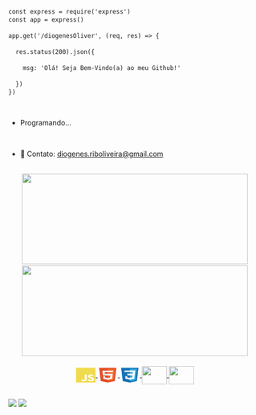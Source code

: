 ``` 
const express = require('express')
const app = express()
  
app.get('/diogenesOliver', (req, res) => {

  res.status(200).json({

    msg: 'Olá! Seja Bem-Vindo(a) ao meu Github!'

  })
})
```

<br>

- Programando...

<br>

- 📩 Contato: diogenes.riboliveira@gmail.com

<br>

<div align="center">
  <a href="https://github.com/diogenesOliver">
  <img height="180em" width="450cm" src="https://github-readme-stats.vercel.app/api?username=diogenesOliver&show_icons=true&theme=dark&include_all_commits=true&count_private=true"/>
  <img height="180em" width="450cm" src="https://github-readme-stats.vercel.app/api/top-langs/?username=diogenesOliver&layout=compact&langs_count=7&theme=dark"/>
</div>
  
<div style="display: inline_block" align="center"><br>
  
  <img align="center" alt="Rafa-Js" height="30" width="40" src="https://raw.githubusercontent.com/devicons/devicon/master/icons/javascript/javascript-plain.svg">
  <img align="center" alt="Rafa-HTML" height="30" width="40" src="https://raw.githubusercontent.com/devicons/devicon/master/icons/html5/html5-original.svg">
  <img align="center" alt="Rafa-CSS" height="30" width="40" src="https://raw.githubusercontent.com/devicons/devicon/master/icons/css3/css3-original.svg">
  <img align="center" height="36" width="50" src="https://cdn.jsdelivr.net/gh/devicons/devicon/icons/nodejs/nodejs-original.svg" />
  <img align="center" height="36" width="50" src="https://cdn.jsdelivr.net/gh/devicons/devicon/icons/react/react-original.svg" />

</div>
  
  ##
  
  <div>
    <a href=https://www.instagram.com/diih__oliver/ target="_blank"><img src="https://img.shields.io/badge/-Instagram-%23E4405F?style=for-the-badge&logo=instagram&logoColor=white" target="_blank"></a>
    <a href="https://www.linkedin.com/in/diogenesriboliveira/" target="_blank"><img src="https://img.shields.io/badge/-LinkedIn-%230077B5?style=for-the-badge&logo=linkedin&logoColor=white" target="_blank"></a> 
    
  </div>
  
